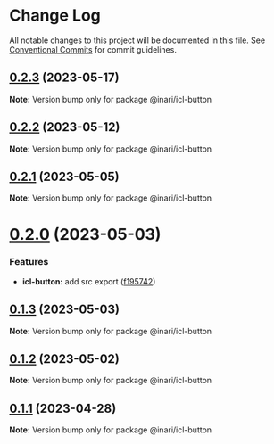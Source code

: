 # Change Log

All notable changes to this project will be documented in this file.
See [Conventional Commits](https://conventionalcommits.org) for commit guidelines.

## [0.2.3](https://github.com/manu-bujes/inari-kuro-turbo/compare/@inari/icl-button@0.2.2...@inari/icl-button@0.2.3) (2023-05-17)

**Note:** Version bump only for package @inari/icl-button

## [0.2.2](https://github.com/manu-bujes/inari-kuro-turbo/compare/@inari/icl-button@0.2.1...@inari/icl-button@0.2.2) (2023-05-12)

**Note:** Version bump only for package @inari/icl-button

## [0.2.1](https://github.com/manu-bujes/inari-kuro-turbo/compare/@inari/icl-button@0.2.0...@inari/icl-button@0.2.1) (2023-05-05)

**Note:** Version bump only for package @inari/icl-button

# [0.2.0](https://github.com/manu-bujes/inari-kuro-turbo/compare/@inari/icl-button@0.1.3...@inari/icl-button@0.2.0) (2023-05-03)

### Features

- **icl-button:** add src export ([f195742](https://github.com/manu-bujes/inari-kuro-turbo/commit/f19574254ef7953b3ee2c807cf09b896d81ccc10))

## [0.1.3](https://github.com/manu-bujes/inari-kuro-turbo/compare/@inari/icl-button@0.1.2...@inari/icl-button@0.1.3) (2023-05-03)

**Note:** Version bump only for package @inari/icl-button

## [0.1.2](https://github.com/manu-bujes/inari-kuro-turbo/compare/@inari/icl-button@0.1.1...@inari/icl-button@0.1.2) (2023-05-02)

**Note:** Version bump only for package @inari/icl-button

## [0.1.1](https://github.com/manu-bujes/inari-kuro-turbo/compare/@inari/icl-button@0.1.0...@inari/icl-button@0.1.1) (2023-04-28)

**Note:** Version bump only for package @inari/icl-button
